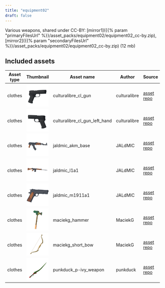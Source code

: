 ```yaml
---
title: "equipment02"
draft: false
---
```


Various weapons, shared under CC-BY: [mirror1]({{% param "primaryFilesUrl" %}}/asset_packs/equipment02/equipment02_cc-by.zip), [mirror2]({{% param "secondaryFilesUrl" %}}/asset_packs/equipment02/equipment02_cc-by.zip) (12 mb)


## Included assets

| Asset type | Thumbnail | Asset name | Author | Source | License |
| ---------- | --------- | ---------- | ------ | ------ | ------- |
| clothes | ![culturalibre_cl_gun.png](culturalibre_cl_gun.png) | culturalibre_cl_gun | culturalibre | [asset repo](http://www.makehumancommunity.org/node/2383) | CC-BY |
| clothes | ![culturalibre_cl_gun_left_hand.png](culturalibre_cl_gun_left_hand.png) | culturalibre_cl_gun_left_hand | culturalibre | [asset repo](http://www.makehumancommunity.org/node/3030) | CC-BY |
| clothes | ![jaldmic_akm_base.png](jaldmic_akm_base.png) | jaldmic_akm_base | JALdMIC | [asset repo](http://www.makehumancommunity.org/node/2921) | CC-BY |
| clothes | ![jaldmic_l1a1.png](jaldmic_l1a1.png) | jaldmic_l1a1 | JALdMIC | [asset repo](http://www.makehumancommunity.org/node/2986) | CC-BY |
| clothes | ![jaldmic_m1911a1.png](jaldmic_m1911a1.png) | jaldmic_m1911a1 | JALdMIC | [asset repo](http://www.makehumancommunity.org/node/3004) | CC-BY |
| clothes | ![maciekg_hammer.png](maciekg_hammer.png) | maciekg_hammer | MaciekG | [asset repo](http://www.makehumancommunity.org/node/1488) | CC-BY |
| clothes | ![maciekg_short_bow.png](maciekg_short_bow.png) | maciekg_short_bow | MaciekG | [asset repo](http://www.makehumancommunity.org/node/1465) | CC-BY |
| clothes | ![punkduck_p-ivy_weapon.png](punkduck_p-ivy_weapon.png) | punkduck_p-ivy_weapon | punkduck | [asset repo](http://www.makehumancommunity.org/node/820) | CC-BY |
